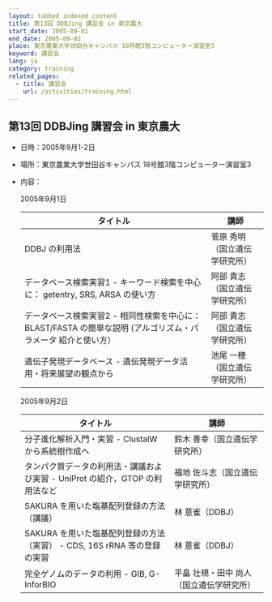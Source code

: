 ```yaml
---
layout: tabbed_indexed_content
title: 第13回 DDBJing 講習会 in 東京農大
start_date: 2005-09-01
end_date: 2005-09-02
place: 東京農業大学世田谷キャンパス 18号館3階コンピューター演習室3
keyword: 講習会
lang: ja
category: training
related_pages:
  - title: 講習会
    url: /activities/training.html
---
```


## 第13回 DDBJing 講習会 in 東京農大 <a name="13"></a>

-   日時：2005年9月1-2日

-   場所：東京農業大学世田谷キャンパス 18号館3階コンピューター演習室3

-   内容：

    2005年9月1日

    | タイトル | 講師 |
    |----|----|
    | DDBJ の利用法 | 菅原 秀明（国立遺伝学研究所） |
    | データベース検索実習1 - キーワード検索を中心に： getentry, SRS, ARSA の使い方 | 阿部 貴志（国立遺伝学研究所） |
    | データベース検索実習2 - 相同性検索を中心に：BLAST/FASTA の簡単な説明 (アルゴリズム・パラメータ 紹介と使い方） | 阿部 貴志（国立遺伝学研究所） |
    | 遺伝子発現データベース - 遺伝発現データ活用・将来展望の観点から | 池尾 一穂（国立遺伝学研究所） |

    2005年9月2日

    | タイトル | 講師 |
    |----|----|
    | 分子進化解析入門・実習 - ClustalW から系統樹作成へ | 鈴木 善幸（国立遺伝学研究所） |
    | タンパク質データの利用法・講議および実習 - UniProt の紹介，GTOP の利用法など | 福地 佐斗志（国立遺伝学研究所） |
    | SAKURA を用いた塩基配列登録の方法（講議） | 林 意雀（DDBJ） |
    | SAKURA を用いた塩基配列登録の方法（実習） - CDS, 16S rRNA 等の登録の実習 | 林 意雀（DDBJ） |
    | 完全ゲノムのデータの利用 - GIB, G-InforBIO | 平畠 壮規・田中 尚人（国立遺伝学研究所） |
